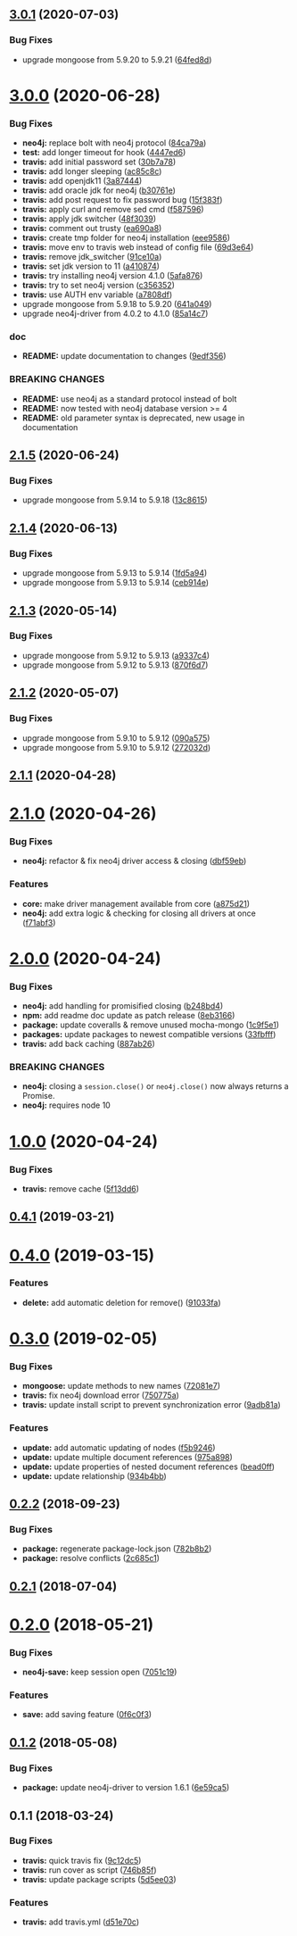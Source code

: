 ## [3.0.1](https://github.com/SvenWesterlaken/mongo4j/compare/v3.0.0...v3.0.1) (2020-07-03)


### Bug Fixes

* upgrade mongoose from 5.9.20 to 5.9.21 ([64fed8d](https://github.com/SvenWesterlaken/mongo4j/commit/64fed8d0651ec6c3215e4337f36844435e1ced83))

# [3.0.0](https://github.com/SvenWesterlaken/mongo4j/compare/v2.1.5...v3.0.0) (2020-06-28)


### Bug Fixes

* **neo4j:** replace bolt with neo4j protocol ([84ca79a](https://github.com/SvenWesterlaken/mongo4j/commit/84ca79a301e3cf0cadb3333289a1f8643edff771))
* **test:** add longer timeout for hook ([4447ed6](https://github.com/SvenWesterlaken/mongo4j/commit/4447ed62b849853dd76a321fbee3340b29aadb62))
* **travis:** add initial password set ([30b7a78](https://github.com/SvenWesterlaken/mongo4j/commit/30b7a78994d8eae4f9c8325b82ebb67f5e6955c7))
* **travis:** add longer sleeping ([ac85c8c](https://github.com/SvenWesterlaken/mongo4j/commit/ac85c8ca8a1a3d7fa37994d64fed7aba00c63d69))
* **travis:** add openjdk11 ([3a87444](https://github.com/SvenWesterlaken/mongo4j/commit/3a8744488a394351dc5c5abf70fd400c4ed79298))
* **travis:** add oracle jdk for neo4j ([b30761e](https://github.com/SvenWesterlaken/mongo4j/commit/b30761ec3ee7b2a652292a097abce2250ff37262))
* **travis:** add post request to fix password bug ([15f383f](https://github.com/SvenWesterlaken/mongo4j/commit/15f383f8061fd708db3086f0b2354281dee212c2))
* **travis:** apply curl and remove sed cmd ([f587596](https://github.com/SvenWesterlaken/mongo4j/commit/f587596baf63d4d39ac6012bb02f279d4a59c24b))
* **travis:** apply jdk switcher ([48f3039](https://github.com/SvenWesterlaken/mongo4j/commit/48f3039a5da266d7ee3ba747b6a42831f017dc89))
* **travis:** comment out trusty ([ea690a8](https://github.com/SvenWesterlaken/mongo4j/commit/ea690a849b2d6030c268c8eedef7848cb72a096a))
* **travis:** create tmp folder for neo4j installation ([eee9586](https://github.com/SvenWesterlaken/mongo4j/commit/eee9586f56a23111b15ab41430394e8c54b485da))
* **travis:** move env to travis web instead of config file ([69d3e64](https://github.com/SvenWesterlaken/mongo4j/commit/69d3e6481eab27ceccb2747111108e819fccd00f))
* **travis:** remove jdk_switcher ([91ce10a](https://github.com/SvenWesterlaken/mongo4j/commit/91ce10a6f56bf73ef62431cde92994cd94be509b))
* **travis:** set jdk version to 11 ([a410874](https://github.com/SvenWesterlaken/mongo4j/commit/a410874043c3bbeea639898b1b4ec44bb75ae5e6))
* **travis:** try installing neo4j version 4.1.0 ([5afa876](https://github.com/SvenWesterlaken/mongo4j/commit/5afa8765ac6c83c2cf9e704bb36238fd5777edf1))
* **travis:** try to set neo4j version ([c356352](https://github.com/SvenWesterlaken/mongo4j/commit/c356352b38eef3d47b6622643693c62d5f6ab466))
* **travis:** use AUTH env variable ([a7808df](https://github.com/SvenWesterlaken/mongo4j/commit/a7808df52f16d78b1af0dc72fcaa0c3411e68830))
* upgrade mongoose from 5.9.18 to 5.9.20 ([641a049](https://github.com/SvenWesterlaken/mongo4j/commit/641a0494e8045e4126fda5025fdc484886b40f80))
* upgrade neo4j-driver from 4.0.2 to 4.1.0 ([85a14c7](https://github.com/SvenWesterlaken/mongo4j/commit/85a14c791493c630980fbe12bd9b64318b7612aa))


### doc

* **README:** update documentation to changes ([9edf356](https://github.com/SvenWesterlaken/mongo4j/commit/9edf356f8375bf5450a3fa4635556020a524d408))


### BREAKING CHANGES

* **README:** use neo4j as a standard protocol instead of bolt
* **README:** now tested with neo4j database version >= 4
* **README:** old parameter syntax is deprecated, new usage in documentation

## [2.1.5](https://github.com/SvenWesterlaken/mongo4j/compare/v2.1.4...v2.1.5) (2020-06-24)


### Bug Fixes

* upgrade mongoose from 5.9.14 to 5.9.18 ([13c8615](https://github.com/SvenWesterlaken/mongo4j/commit/13c86159673150073d76d441c2235954b2b5ce5d))

## [2.1.4](https://github.com/SvenWesterlaken/mongo4j/compare/v2.1.3...v2.1.4) (2020-06-13)


### Bug Fixes

* upgrade mongoose from 5.9.13 to 5.9.14 ([1fd5a94](https://github.com/SvenWesterlaken/mongo4j/commit/1fd5a941f5903f18c0c1158635e56ad0fadad035))
* upgrade mongoose from 5.9.13 to 5.9.14 ([ceb914e](https://github.com/SvenWesterlaken/mongo4j/commit/ceb914e0c5e0430529227f562f693e531e6439ba))

## [2.1.3](https://github.com/SvenWesterlaken/mongo4j/compare/v2.1.2...v2.1.3) (2020-05-14)


### Bug Fixes

* upgrade mongoose from 5.9.12 to 5.9.13 ([a9337c4](https://github.com/SvenWesterlaken/mongo4j/commit/a9337c4984ec650e696d0b9426c8017cc114eab0))
* upgrade mongoose from 5.9.12 to 5.9.13 ([870f6d7](https://github.com/SvenWesterlaken/mongo4j/commit/870f6d784119abd360fcc2541d06fa66169f395c))

## [2.1.2](https://github.com/SvenWesterlaken/mongo4j/compare/v2.1.1...v2.1.2) (2020-05-07)


### Bug Fixes

* upgrade mongoose from 5.9.10 to 5.9.12 ([090a575](https://github.com/SvenWesterlaken/mongo4j/commit/090a575d32a76773853f058cc11433055e2ee697))
* upgrade mongoose from 5.9.10 to 5.9.12 ([272032d](https://github.com/SvenWesterlaken/mongo4j/commit/272032dd76f099fbcb8dea9c4c494cb33bd30a16))

## [2.1.1](https://github.com/SvenWesterlaken/mongo4j/compare/v2.1.0...v2.1.1) (2020-04-28)

# [2.1.0](https://github.com/SvenWesterlaken/mongo4j/compare/v2.0.0...v2.1.0) (2020-04-26)


### Bug Fixes

* **neo4j:** refactor & fix neo4j driver access & closing ([dbf59eb](https://github.com/SvenWesterlaken/mongo4j/commit/dbf59eb290afbd98be3b1622ce81629fcade6007))


### Features

* **core:** make driver management available from core ([a875d21](https://github.com/SvenWesterlaken/mongo4j/commit/a875d216653fada04e75c6ae92c5d765efbb0a34))
* **neo4j:** add extra logic & checking for closing all drivers at once ([f71abf3](https://github.com/SvenWesterlaken/mongo4j/commit/f71abf388c9a160f0918a13d30cf307dd060ec38))

# [2.0.0](https://github.com/SvenWesterlaken/mongo4j/compare/v1.0.0...v2.0.0) (2020-04-24)


### Bug Fixes

* **neo4j:** add handling for promisified closing ([b248bd4](https://github.com/SvenWesterlaken/mongo4j/commit/b248bd41d77224e0fcc1c656b17724018ee26ad6))
* **npm:** add readme doc update as patch release ([8eb3166](https://github.com/SvenWesterlaken/mongo4j/commit/8eb31661fa6735ece0e6a4532501b4af555ceef5))
* **package:** update coveralls & remove unused mocha-mongo ([1c9f5e1](https://github.com/SvenWesterlaken/mongo4j/commit/1c9f5e1c728c8e261248389606f65a8fda0d559b))
* **packages:** update packages to newest compatible versions ([33fbfff](https://github.com/SvenWesterlaken/mongo4j/commit/33fbfffbe25a26e401ce3e144ba94a7dbd851688))
* **travis:** add back caching ([887ab26](https://github.com/SvenWesterlaken/mongo4j/commit/887ab2612b2d1b11fe6e2c2de5bba4241e5480a8))


### BREAKING CHANGES

* **neo4j:** closing a `session.close()` or `neo4j.close()` now always returns a Promise.
* **neo4j:** requires node 10

# [1.0.0](https://github.com/SvenWesterlaken/mongo4j/compare/v0.4.1...v1.0.0) (2020-04-24)


### Bug Fixes

* **travis:** remove cache ([5f13dd6](https://github.com/SvenWesterlaken/mongo4j/commit/5f13dd6))

## [0.4.1](https://github.com/SvenWesterlaken/mongo4j/compare/v0.4.0...v0.4.1) (2019-03-21)

# [0.4.0](https://github.com/SvenWesterlaken/mongo4j/compare/v0.3.0...v0.4.0) (2019-03-15)


### Features

* **delete:** add automatic deletion for remove() ([91033fa](https://github.com/SvenWesterlaken/mongo4j/commit/91033fa))

# [0.3.0](https://github.com/SvenWesterlaken/mongo4j/compare/v0.2.2...v0.3.0) (2019-02-05)


### Bug Fixes

* **mongoose:** update methods to new names ([72081e7](https://github.com/SvenWesterlaken/mongo4j/commit/72081e7))
* **travis:** fix neo4j download error ([750775a](https://github.com/SvenWesterlaken/mongo4j/commit/750775a))
* **travis:** update install script to prevent synchronization error ([9adb81a](https://github.com/SvenWesterlaken/mongo4j/commit/9adb81a))


### Features

* **update:** add automatic updating of nodes ([f5b9246](https://github.com/SvenWesterlaken/mongo4j/commit/f5b9246))
* **update:** update multiple document references ([975a898](https://github.com/SvenWesterlaken/mongo4j/commit/975a898))
* **update:** update properties of nested document references ([bead0ff](https://github.com/SvenWesterlaken/mongo4j/commit/bead0ff))
* **update:** update relationship ([934b4bb](https://github.com/SvenWesterlaken/mongo4j/commit/934b4bb))

## [0.2.2](https://github.com/SvenWesterlaken/mongo4j/compare/v0.2.1...v0.2.2) (2018-09-23)


### Bug Fixes

* **package:** regenerate package-lock.json ([782b8b2](https://github.com/SvenWesterlaken/mongo4j/commit/782b8b2))
* **package:** resolve conflicts ([2c685c1](https://github.com/SvenWesterlaken/mongo4j/commit/2c685c1))

<a name="0.2.1"></a>
## [0.2.1](https://github.com/SvenWesterlaken/mongo4j/compare/v0.2.0...v0.2.1) (2018-07-04)

<a name="0.2.0"></a>
# [0.2.0](https://github.com/SvenWesterlaken/mongo4j/compare/v0.1.2...v0.2.0) (2018-05-21)


### Bug Fixes

* **neo4j-save:** keep session open ([7051c19](https://github.com/SvenWesterlaken/mongo4j/commit/7051c19))


### Features

* **save:** add saving feature ([0f6c0f3](https://github.com/SvenWesterlaken/mongo4j/commit/0f6c0f3))

<a name="0.1.2"></a>
## [0.1.2](https://github.com/SvenWesterlaken/mongo4j/compare/v0.1.1...v0.1.2) (2018-05-08)


### Bug Fixes

* **package:** update neo4j-driver to version 1.6.1 ([6e59ca5](https://github.com/SvenWesterlaken/mongo4j/commit/6e59ca5))

<a name="0.1.1"></a>
## 0.1.1 (2018-03-24)


### Bug Fixes

* **travis:** quick travis fix ([9c12dc5](https://github.com/SvenWesterlaken/mongo4j/commit/9c12dc5))
* **travis:** run cover as script ([746b85f](https://github.com/SvenWesterlaken/mongo4j/commit/746b85f))
* **travis:** update package scripts ([5d5ee03](https://github.com/SvenWesterlaken/mongo4j/commit/5d5ee03))


### Features

* **travis:** add travis.yml ([d51e70c](https://github.com/SvenWesterlaken/mongo4j/commit/d51e70c))
